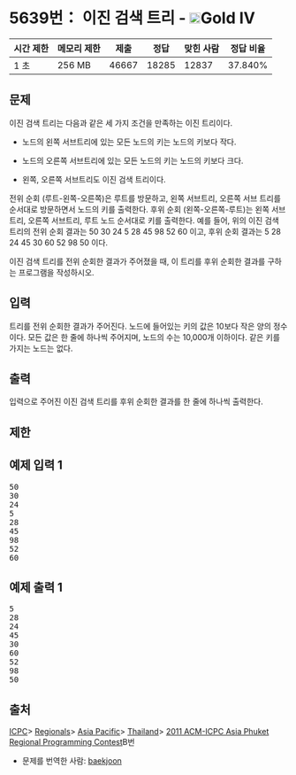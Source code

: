 # 5639번： 이진 검색 트리 - <img src="https://static.solved.ac/tier_small/12.svg" style="height:20px" />Gold IV


| 시간 제한 | 메모리 제한 | 제출 | 정답 | 맞힌 사람 | 정답 비율 |
| --- | --- | --- | --- | --- | --- |
| 1 초 | 256 MB | 46667 | 18285 | 12837 | 37.840% |


## 문제


이진 검색 트리는 다음과 같은 세 가지 조건을 만족하는 이진 트리이다.

- 노드의 왼쪽 서브트리에 있는 모든 노드의 키는 노드의 키보다 작다.

- 노드의 오른쪽 서브트리에 있는 모든 노드의 키는 노드의 키보다 크다.

- 왼쪽, 오른쪽 서브트리도 이진 검색 트리이다.



전위 순회 (루트-왼쪽-오른쪽)은 루트를 방문하고, 왼쪽 서브트리, 오른쪽 서브 트리를 순서대로 방문하면서 노드의 키를 출력한다. 후위 순회 (왼쪽-오른쪽-루트)는 왼쪽 서브트리, 오른쪽 서브트리, 루트 노드 순서대로 키를 출력한다. 예를 들어, 위의 이진 검색 트리의 전위 순회 결과는 50 30 24 5 28 45 98 52 60 이고, 후위 순회 결과는 5 28 24 45 30 60 52 98 50 이다.

이진 검색 트리를 전위 순회한 결과가 주어졌을 때, 이 트리를 후위 순회한 결과를 구하는 프로그램을 작성하시오.




## 입력


트리를 전위 순회한 결과가 주어진다. 노드에 들어있는 키의 값은 10보다 작은 양의 정수이다. 모든 값은 한 줄에 하나씩 주어지며, 노드의 수는 10,000개 이하이다. 같은 키를 가지는 노드는 없다.



## 출력


입력으로 주어진 이진 검색 트리를 후위 순회한 결과를 한 줄에 하나씩 출력한다.




## 제한




## 예제 입력 1


<pre>50
30
24
5
28
45
98
52
60
</pre>


## 예제 출력 1


<pre>5
28
24
45
30
60
52
98
50
</pre>






## 출처


[ICPC](/category/1)> [Regionals](/category/7)> [Asia Pacific](/category/42)> [Thailand](/category/102)> [2011 ACM-ICPC Asia Phuket Regional Programming Contest](/category/detail/562)B번
- 문제를 번역한 사람: [baekjoon](/user/baekjoon)




